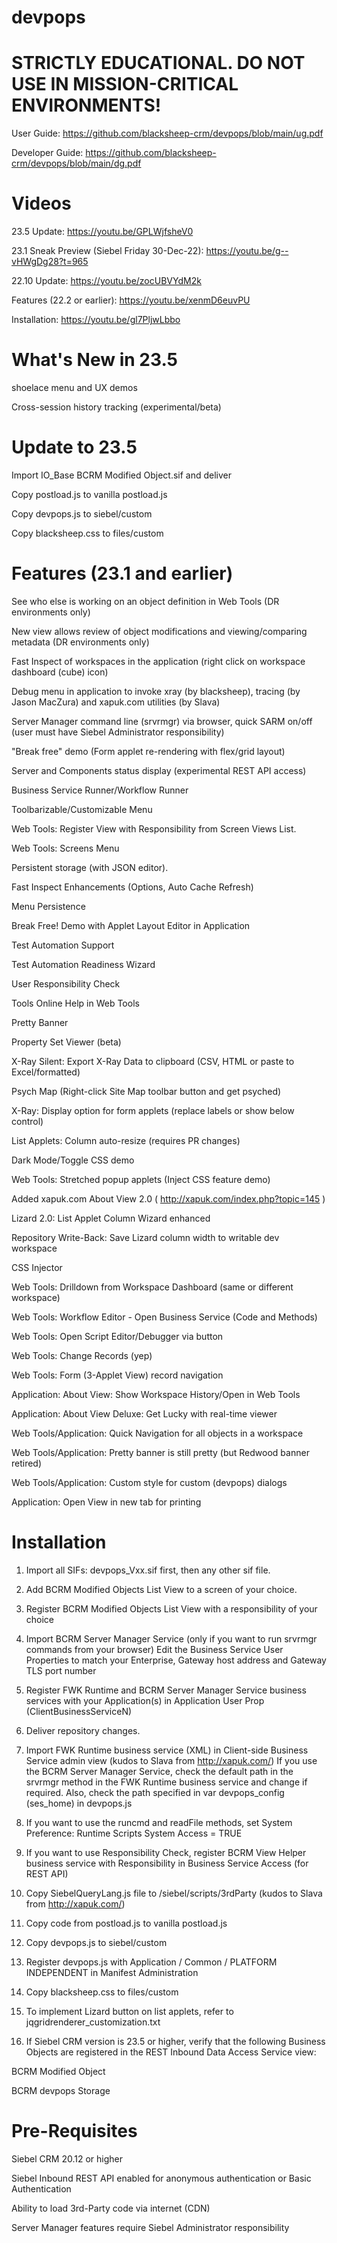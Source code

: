 # devpops

# STRICTLY EDUCATIONAL. DO NOT USE IN MISSION-CRITICAL ENVIRONMENTS!

User Guide: https://github.com/blacksheep-crm/devpops/blob/main/ug.pdf

Developer Guide: https://github.com/blacksheep-crm/devpops/blob/main/dg.pdf

# Videos

23.5 Update: https://youtu.be/GPLWjfsheV0

23.1 Sneak Preview (Siebel Friday 30-Dec-22): https://youtu.be/g--vHWgDg28?t=965

22.10 Update: https://youtu.be/zocUBVYdM2k

Features (22.2 or earlier): https://youtu.be/xenmD6euvPU

Installation: https://youtu.be/gl7PljwLbbo

# What's New in 23.5

shoelace menu and UX demos

Cross-session history tracking (experimental/beta)

# Update to 23.5

Import IO_Base BCRM Modified Object.sif and deliver

Copy postload.js to vanilla postload.js

Copy devpops.js to siebel/custom

Copy blacksheep.css to files/custom

# Features (23.1 and earlier)

See who else is working on an object definition in Web Tools (DR environments only)

New view allows review of object modifications and viewing/comparing metadata (DR environments only)

Fast Inspect of workspaces in the application (right click on workspace dashboard (cube) icon)

Debug menu in application to invoke xray (by blacksheep), tracing (by Jason MacZura) and xapuk.com utilities (by Slava)

Server Manager command line (srvrmgr) via browser, quick SARM on/off (user must have Siebel Administrator responsibility)

"Break free" demo (Form applet re-rendering with flex/grid layout)

Server and Components status display (experimental REST API access)

Business Service Runner/Workflow Runner

Toolbarizable/Customizable Menu

Web Tools: Register View with Responsibility from Screen Views List.

Web Tools: Screens Menu

Persistent storage (with JSON editor).

Fast Inspect Enhancements (Options, Auto Cache Refresh)

Menu Persistence

Break Free! Demo with Applet Layout Editor in Application

Test Automation Support

Test Automation Readiness Wizard

User Responsibility Check

Tools Online Help in Web Tools

Pretty Banner

Property Set Viewer (beta)

X-Ray Silent: Export X-Ray Data to clipboard (CSV, HTML or paste to Excel/formatted)

Psych Map (Right-click Site Map toolbar button and get psyched)

X-Ray: Display option for form applets (replace labels or show below control)

List Applets: Column auto-resize (requires PR changes)

Dark Mode/Toggle CSS demo

Web Tools: Stretched popup applets (Inject CSS feature demo)

Added xapuk.com About View 2.0 ( http://xapuk.com/index.php?topic=145 )

Lizard 2.0: List Applet Column Wizard enhanced

Repository Write-Back: Save Lizard column width to writable dev workspace

CSS Injector

Web Tools: Drilldown from Workspace Dashboard (same or different workspace)

Web Tools: Workflow Editor - Open Business Service (Code and Methods)

Web Tools: Open Script Editor/Debugger via button

Web Tools: Change Records (yep)

Web Tools: Form (3-Applet View) record navigation

Application: About View: Show Workspace History/Open in Web Tools

Application: About View Deluxe: Get Lucky with real-time viewer

Web Tools/Application: Quick Navigation for all objects in a workspace

Web Tools/Application: Pretty banner is still pretty (but Redwood banner retired)

Web Tools/Application: Custom style for custom (devpops) dialogs

Application: Open View in new tab for printing

# Installation

1. Import all SIFs: devpops_Vxx.sif first, then any other sif file.

2. Add BCRM Modified Objects List View to a screen of your choice.

3. Register BCRM Modified Objects List View with a responsibility of your choice

4. Import BCRM Server Manager Service (only if you want to run srvrmgr commands from your browser)
   Edit the Business Service User Properties to match your Enterprise, Gateway host address and Gateway TLS port number 

5. Register FWK Runtime and BCRM Server Manager Service business services with your Application(s) in Application User Prop (ClientBusinessServiceN)

6. Deliver repository changes.

7. Import FWK Runtime business service (XML) in Client-side Business Service admin view (kudos to Slava from http://xapuk.com/)
   If you use the BCRM Server Manager Service, check the default path in the srvrmgr method in the FWK Runtime business service and change if required.
   Also, check the path specified in var devpops_config (ses_home) in devpops.js

8. If you want to use the runcmd and readFile methods, set System Preference: Runtime Scripts System Access = TRUE

9. If you want to use Responsibility Check, register BCRM View Helper business service with Responsibility in Business Service Access (for REST API)

10. Copy SiebelQueryLang.js file to /siebel/scripts/3rdParty (kudos to Slava from http://xapuk.com/)

11. Copy code from postload.js to vanilla postload.js

12. Copy devpops.js to siebel/custom

13. Register devpops.js with Application / Common / PLATFORM INDEPENDENT in Manifest Administration

14. Copy blacksheep.css to files/custom

15. To implement Lizard button on list applets, refer to jqgridrenderer_customization.txt

16. If Siebel CRM version is 23.5 or higher, verify that the following Business Objects are registered in the REST Inbound Data Access Service view:

BCRM Modified Object

BCRM devpops Storage


# Pre-Requisites

Siebel CRM 20.12 or higher

Siebel Inbound REST API enabled for anonymous authentication or Basic Authentication

Ability to load 3rd-Party code via internet (CDN)

Server Manager features require Siebel Administrator responsibility


